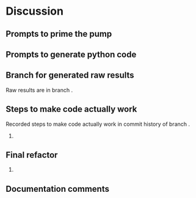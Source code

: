 # Discussion

## Prompts to prime the pump

## Prompts to generate python code

## Branch for generated raw results

Raw results are in branch []().

## Steps to make code actually work

Recorded steps to make code actually work in commit history of branch []().

1. 

## Final refactor

1.

## Documentation comments

